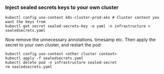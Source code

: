 ### Inject sealed secrets keys to your own cluster

```
kubectl config use-context k8s-cluster-prod-aks # Cluster context you want the keys from
kubectl get secret sealed-secrets-key -o yaml -n infrastructure > sealedsecrets.yaml
```

Now remove the unnecessary annotations. timesamp etc. Then apply the secret to your own cluster, and restart the pod:

```
kubectl config use-context <other cluster context>
kubectl apply -f sealedsecrets.yaml
kubectl delete pod -n infrastructure sealed-secret
rm sealedsecrets.yaml
```

